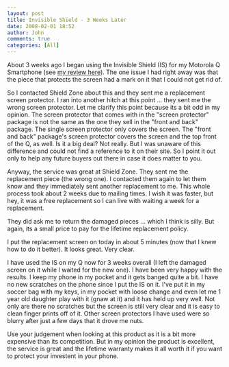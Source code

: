 ```yaml
---
layout: post
title: Invisible Shield - 3 Weeks Later
date: 2008-02-01 18:52
author: John
comments: true
categories: [All]
---
```

<P>About 3 weeks ago I began using the Invisible Shield (IS) for my Motorola Q Smartphone (see <A HREF="/blogs/john.papa/archive/2006/06/30/147006.aspx">my review here</A>). The one issue I had right away was that the piece that protects the screen had a&nbsp;mark on it that I could not get rid of. </P> <P>So I contacted Shield Zone about this and they sent me a replacement screen protector. I ran into another hitch at this point ... they sent me the wrong screen protector. Let me clarify this point because its a bit odd in my opinion. The screen protector that comes with in the "screen protector" package is not the same as the one they sell in the "front and back" package. The single screen protector only covers the screen.&nbsp;The "front and back" package's screen protector covers the screen and the top front of the Q, as well. Is it a big deal? Not really. But I was unaware of this difference and could not find a reference to it on their site. So I point it out only to help any future buyers out there in case it does matter to you.</P> <P>Anyway, the service was great at Shield Zone. They sent me the replacement piece (the wrong one). I contacted them again to let them know and they immediately sent another replacement to me. This whole process took about 2 weeks due to mailing times. I wish it was faster, but hey, it was a free replacement so&nbsp;I can live with waiting a week for a replacement.</P> <P>They did ask me to return the damaged pieces ... which I think is silly. But again, its a small price to pay for the lifetime replacement policy.</P> <P>I put the replacement screen on today in about 5 minutes (now that I knew how to do it better). It looks great. Very clear.</P> <P>I have used the IS on my Q now for 3 weeks overall (I left the damaged screen on it while I waited for the new one). I have been very happy with the results. I keep my phone in my pocket and it gets banged quite a bit. I have no new scratches on the phone since I put the IS on it. I've put it in my soccer bag with my keys, in my pocket with loose change and even let me 1 year old daughter play with it (gnaw at it) and it has held up very well. Not only are there no scratches but the screen is still very clear and it is easy to clean finger prints off of it. Other screen protectors I have used were so blurry after just a few days that it drove me nuts.</P> <P>Use your judgement when looking at this product as it is a bit more expensive than its competition. But in my opinion the product is excellent, the service is great and the lifetime warranty makes it all worth it if you want to protect your investent in your phone.</P>

